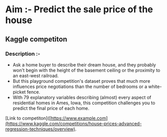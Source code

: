 # Aim :- Predict the sale price of the house

## Kaggle competiton 
### Description :-
- Ask a home buyer to describe their dream house, and they probably won't begin with the height of the basement ceiling or the proximity to an east-west railroad.
- But this playground competition's dataset proves that much more influences price negotiations than the number of bedrooms or a white-picket fence.
- With 79 explanatory variables describing (almost) every aspect of residential homes in Ames, Iowa, this competition challenges you to predict the final price of each home.


[Link to competiton]([https://www.example.com](https://www.kaggle.com/competitions/house-prices-advanced-regression-techniques/overview).
